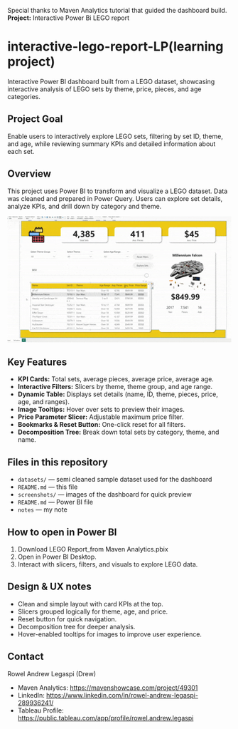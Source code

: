 Special thanks to Maven Analytics tutorial that guided the dashboard build.
**Project:** Interactive Power Bi LEGO report

# interactive-lego-report-LP(learning project)
Interactive Power BI dashboard built from a LEGO dataset, showcasing interactive analysis of LEGO sets by theme, price, pieces, and age categories.

## Project Goal
Enable users to interactively explore LEGO sets, filtering by set ID, theme, and age, while reviewing summary KPIs and detailed information about each set.

## Overview
This project uses Power BI to transform and visualize a LEGO dataset. Data was cleaned and prepared in Power Query. 
Users can explore set details, analyze KPIs, and drill down by category and theme.

![lego-report](screenshots/short-interactivity.gif)

## Key Features
- **KPI Cards:** Total sets, average pieces, average price, average age.
- **Interactive Filters:** Slicers by theme, theme group, and age range. 
- **Dynamic Table:** Displays set details (name, ID, theme, pieces, price, age, and ranges). 
- **Image Tooltips:** Hover over sets to preview their images. 
- **Price Parameter Slicer:** Adjustable maximum price filter.  
- **Bookmarks & Reset Button:** One-click reset for all filters.
- **Decomposition Tree:** Break down total sets by category, theme, and name.

## Files in this repository
- `datasets/` — semi cleaned sample dataset used for the dashboard  
- `README.md` — this file  
- `screenshots/` — images of the dashboard for quick preview
- `README.md` — Power BI file
- `notes` — my note

## How to open in Power BI
1. Download LEGO Report_from Maven Analytics.pbix
2. Open in Power BI Desktop.
3. Interact with slicers, filters, and visuals to explore LEGO data.

## Design & UX notes
- Clean and simple layout with card KPIs at the top.
- Slicers grouped logically for theme, age, and price.
- Reset button for quick navigation.
- Decomposition tree for deeper analysis.
- Hover-enabled tooltips for images to improve user experience.

## Contact
Rowel Andrew Legaspi (Drew)  
- Maven Analytics: https://mavenshowcase.com/project/49301
- LinkedIn: https://www.linkedin.com/in/rowel-andrew-legaspi-289936241/
- Tableau Profile: https://public.tableau.com/app/profile/rowel.andrew.legaspi
